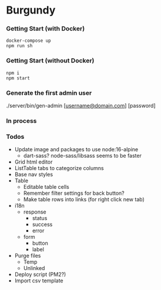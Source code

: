 # Burgundy

### Getting Start (with Docker)
```shell
docker-compose up
npm run sh
```

### Getting Start (without Docker)
```shell
npm i
npm start
```

### Generate the first admin user
./server/bin/gen-admin [username@domain.com] [password]

### In process


### Todos
- Update image and packages to use node:16-alpine
  - dart-sass? node-sass/libsass seems to be faster
- Grid html editor
- ListTable tabs to categorize columns
- Base nav styles
- Table
  - Editable table cells
  - Remember filter settings for back button?
  - Make table rows into links (for right click new tab)
- i18n
  - response
    - status
    - success
    - error
  - form
    - button
    - label
- Purge files
  - Temp
  - Unlinked
- Deploy script (PM2?)
- Import csv template